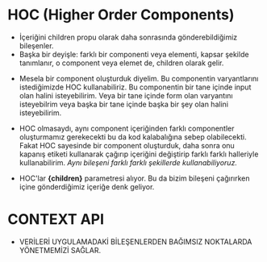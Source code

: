 # HOC (Higher Order Components)
<!-- Yüksel Düzey Bileşenler -->
- İçeriğini children propu olarak daha sonrasında gönderebildiğimiz bileşenler.
- Başka bir deyişle: farklı bir componenti veya elementi, kapsar şekilde tanımlanır, o component veya elemet de, children olarak gelir.

* Mesela bir component oluşturduk diyelim. Bu componentin varyantlarını istediğimizde HOC kullanabiliriz. Bu componentin bir tane içinde input olan halini isteyebilirim. Veya bir tane içinde form olan varyantını isteyebilrim veya başka bir tane içinde başka bir şey olan halini isteyebilirim.

* HOC olmasaydı, aynı component içeriğinden farklı componentler oluşturmamız gerekecekti bu da kod kalabalığına sebep olabilecekti. Fakat HOC sayesinde bir component oluşturduk, daha sonra onu kapanış etiketi kullanarak çağırıp içeriğini değiştirip farklı farklı halleriyle kullanabilirim. *Aynı bileşeni farklı farklı şekillerde kullanabiliyoruz.*

* HOC'lar **{children}** parametresi alıyor. Bu da bizim bileşeni çağırırken içine gönderdiğimiz içeriğe denk geliyor.



# CONTEXT API

* VERİLERİ UYGULAMADAKİ BİLEŞENLERDEN BAĞIMSIZ NOKTALARDA YÖNETMEMİZİ SAĞLAR.